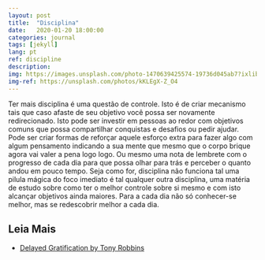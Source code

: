 ```yaml
---
layout: post
title:  "Disciplina"
date:   2020-01-20 18:00:00
categories: journal
tags: [jekyll]
lang: pt
ref: discipline
description: 
img: https://images.unsplash.com/photo-1470639425574-19736d045ab7?ixlib=rb-1.2.1&ixid=eyJhcHBfaWQiOjEyMDd9&auto=format&fit=crop&w=1350&q=80
img-ref: https://unsplash.com/photos/kKLEgX-Z_O4
---
```


Ter mais disciplina é uma questão de controle. Isto é de criar mecanismo tais que caso afaste de seu objetivo você possa ser novamente redirecionado. Isto pode ser investir em pessoas ao redor com objetivos comuns que possa compartilhar conquistas e desafios ou pedir ajudar. Pode ser criar formas de reforçar aquele esforço extra para fazer algo com algum pensamento indicando a sua mente que mesmo que o corpo brique agora vai valer a pena logo logo. Ou mesmo uma nota de lembrete com o progresso de cada dia para que possa olhar para trás e perceber o quanto andou em pouco tempo. Seja como for, disciplina não funciona tal uma pilula mágica do foco imediato é tal qualquer outra disciplina, uma matéria de estudo sobre como ter o melhor controle sobre si mesmo e com isto alcançar objetivos ainda maiores. Para a cada dia não só conhecer-se melhor, mas se redescobrir melhor a cada dia.

## Leia Mais

 * [Delayed Gratification by Tony Robbins](https://www.tonyrobbins.com/achieve-lasting-weight-loss/delayed-gratification/)
